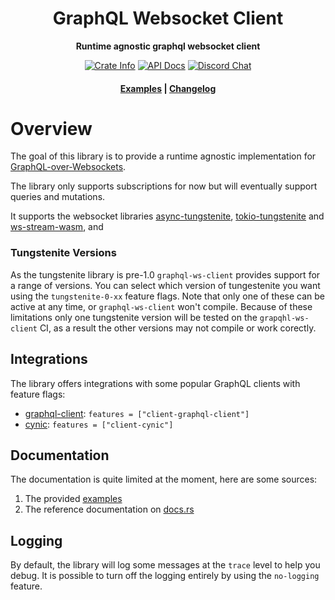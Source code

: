 <div align="center">
  <h1>GraphQL Websocket Client</h1>

  <p>
    <strong>Runtime agnostic graphql websocket client</strong>
  </p>

  <p>
    <a href="https://crates.io/crates/graphql-ws-client"><img alt="Crate Info" src="https://img.shields.io/crates/v/graphql-ws-client.svg"/></a>
    <a href="https://docs.rs/graphql-ws-client/"><img alt="API Docs" src="https://img.shields.io/docsrs/graphql-ws-client"/></a>
    <a href="https://discord.gg/Y5xDmDP"><img alt="Discord Chat" src="https://img.shields.io/discord/754633560933269544"/></a>
  </p>

  <h4>
    <a href="https://github.com/obmarg/graphql-ws-client/tree/main/examples/examples">Examples</a>
    <span> | </span>
    <a href="https://github.com/obmarg/graphql-ws-client/blob/main/CHANGELOG.md">Changelog</a>
  </h4>
</div>

# Overview

The goal of this library is to provide a runtime agnostic implementation for
[GraphQL-over-Websockets](https://github.com/graphql/graphql-over-http/blob/main/rfcs/GraphQLOverWebSocket.md).

The library only supports subscriptions for now but will eventually support queries and mutations.

It supports the websocket libraries
[async-tungstenite](https://github.com/sdroege/async-tungstenite),
[tokio-tungstenite](https://github.com/snapview/tokio-tungstenite) and
[ws-stream-wasm](https://github.com/najamelan/ws_stream_wasm), and

### Tungstenite Versions

As the tungstenite library is pre-1.0 `graphql-ws-client` provides support for
a range of versions. You can select which version of tungestenite you want
using the `tungstenite-0-xx` feature flags. Note that only one of these can be
active at any time, or `graphql-ws-client` won't compile. Because of these
limitations only one tungstenite version will be tested on the
`grapqhl-ws-client` CI, as a result the other versions may not compile or
work corectly.

## Integrations

The library offers integrations with some popular GraphQL clients with feature flags:

- [graphql-client](https://github.com/graphql-rust/graphql-client): `features = ["client-graphql-client"]`
- [cynic](https://github.com/obmarg/cynic): `features = ["client-cynic"]`

## Documentation

The documentation is quite limited at the moment, here are some sources:

1. The provided [examples](https://github.com/obmarg/graphql-ws-client/tree/main/examples/examples)
2. The reference documentation on [docs.rs](https://docs.rs/graphql-ws-client)

## Logging

By default, the library will log some messages at the `trace` level to help you debug.
It is possible to turn off the logging entirely by using the `no-logging` feature.
